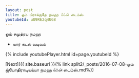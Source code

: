 ```yaml
---
layout: post
title: ஓம் பிராக்ருதே நமஹ ௧௦௮ டைம்ஸ்
youtubeId: uU9RE2q4U68
---
```

 
 
 ஓம் சமுத்ரய நமஹ  
 
 -  யார் கடல் வடிவம் 
 
  
 
  
 
 
 
 
 
 


{% include youtubePlayer.html id=page.youtubeId %}
 
[Next]({{ site.baseurl }}{% link  split2/_posts/2016-07-08-ஓம் ஜ்யோதிராடியய்யா நமஹ ௧௦௮ டைம்ஸ்.md%})
 
